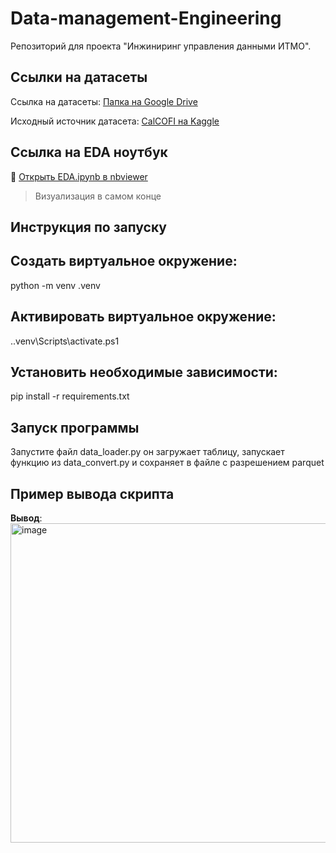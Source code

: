 # Data-management-Engineering

Репозиторий для проекта "Инжиниринг управления данными ИТМО".

## Ссылки на датасеты

Ссылка на датасеты: [Папка на Google Drive](https://drive.google.com/drive/folders/1GvA6M1ma6kzHevxSzJbiYUt6M8fEsJ1H?usp=sharing) 

Исходный источник датасета: [CalCOFI на Kaggle](https://www.kaggle.com/datasets/sohier/calcofi?utm_source=chatgpt.com&select=cast.csv)

## Ссылка на EDA ноутбук

🔗 [Открыть EDA.ipynb в nbviewer](https://nbviewer.org/github/yarazaytseva-lgtm/Project/blob/main/notebooks/EDA.ipynb)
 > Визуализация в самом конце 




## Инструкция по запуску

## Создать виртуальное окружение:
python -m venv .venv

## Активировать виртуальное окружение:
..venv\Scripts\activate.ps1

## Установить необходимые зависимости:
pip install -r requirements.txt

## Запуск программы
Запустите файл data_loader.py он загружает таблицу, запускает функцию из data_convert.py и сохраняет в файле с разрешением parquet

## Пример вывода скрипта

**Вывод**:<img width="1113" height="511" alt="image" src="https://github.com/user-attachments/assets/54853796-a311-4344-a7dc-8fe9b9458fee" />
